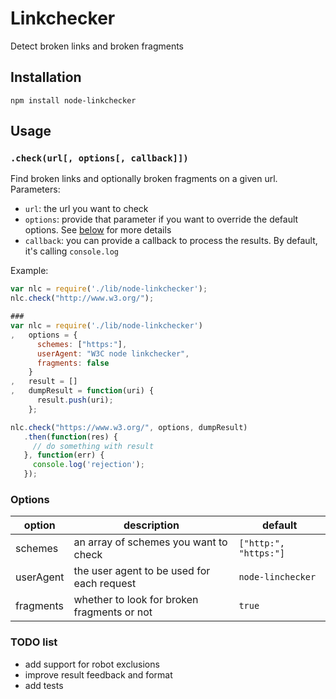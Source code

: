 # Linkchecker

Detect broken links and broken fragments

## Installation

```
npm install node-linkchecker
```

## Usage

### `.check(url[, options[, callback]])`

Find broken links and optionally broken fragments on a given url.
Parameters:
* `url`: the url you want to check
* `options`: provide that parameter if you want to override the default options. See [below](#options) for more details
* `callback`: you can provide a callback to process the results. By default, it's calling `console.log`

Example:

```js
var nlc = require('./lib/node-linkchecker');
nlc.check("http://www.w3.org/");

###
var nlc = require('./lib/node-linkchecker')
,   options = {
      schemes: ["https:"],
      userAgent: "W3C node linkchecker",
      fragments: false
    }
,   result = []
,   dumpResult = function(uri) {
      result.push(uri);
    };

nlc.check("https://www.w3.org/", options, dumpResult)
   .then(function(res) {
     // do something with result
   }, function(err) {
     console.log('rejection');
   });
```

### Options

| option        | description                                 | default               |
| ------------- | ------------------------------------------- | --------------------- |
| schemes       | an array of schemes you want to check       | `["http:", "https:"]` |
| userAgent     | the user agent to be used for each request  | `node-linchecker`     |
| fragments     | whether to look for broken fragments or not | `true`                |

### TODO list

* add support for robot exclusions
* improve result feedback and format
* add tests
